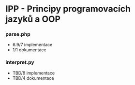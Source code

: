 # IPP - Principy programovacích jazyků a OOP

### parse.php
- 6.9/7 implementace
- 1/1 dokumentace

### interpret.py
- TBD/8 implementace
- TBD/4 dokumentace
